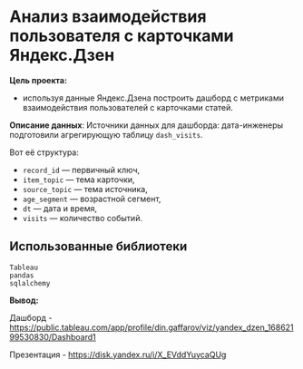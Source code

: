 # Анализ взаимодействия пользователя с карточками Яндекс.Дзен

**Цель проекта:**
- используя данные Яндекс.Дзена построить дашборд с метриками взаимодействия пользователей с карточками статей.


**Описание данных**: 
Источники данных для дашборда: дата-инженеры подготовили агрегирующую таблицу `dash_visits`. 

Вот её структура:
- `record_id` — первичный ключ,
- `item_topic` — тема карточки,
- `source_topic` — тема источника,
- `age_segment` — возрастной сегмент,
- `dt` — дата и время,
- `visits` — количество событий.
 

## Использованные библиотеки
```
Tableau 
pandas 
sqlalchemy
```

**Вывод:**

Дашборд - https://public.tableau.com/app/profile/din.gaffarov/viz/yandex_dzen_16862199530830/Dashboard1

Презентация - https://disk.yandex.ru/i/X_EVddYuycaQUg
